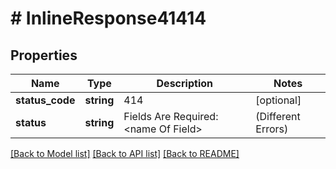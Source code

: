 # # InlineResponse41414

## Properties

Name | Type | Description | Notes
------------ | ------------- | ------------- | -------------
**status_code** | **string** | 414 | [optional]
**status** | **string** | Fields Are Required:&lt;name Of Field&gt; | (Different Errors) | [optional]

[[Back to Model list]](../../README.md#models) [[Back to API list]](../../README.md#endpoints) [[Back to README]](../../README.md)
